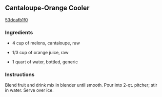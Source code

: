 ## Cantaloupe-Orange Cooler

[53dcafb1f0](http://www.kraftrecipes.com/recipes/cantaloupe-orange-cooler-114960.aspx)

### Ingredients

 - 4 cup of melons, cantaloupe, raw

 - 1/3 cup of orange juice, raw

 - 1 quart of water, bottled, generic

### Instructions

Blend fruit and drink mix in blender until smooth. Pour into 2-qt. pitcher; stir in water. Serve over ice.